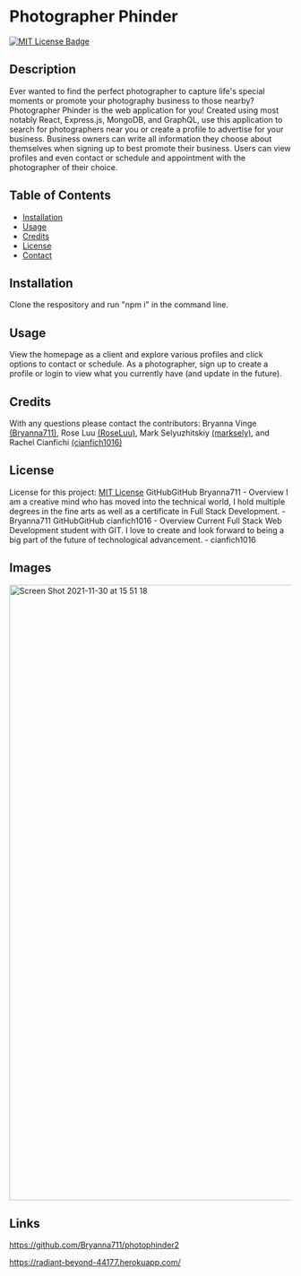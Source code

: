 # Photographer Phinder

[![MIT License Badge](https://img.shields.io/badge/License-MIT_License-blue)](https://img.shields.io/badge/License-MIT_License-blue)

## Description

Ever wanted to find the perfect photographer to capture life's special moments or promote your photography business to those nearby? Photographer Phinder is the web application for you! Created using most notably React, Express.js, MongoDB, and GraphQL, use this application to search for photographers near you or create a profile to advertise for your business. Business owners can write all information they choose about themselves when signing up to best promote their business. Users can view profiles and even contact or schedule and appointment with the photographer of their choice.

## Table of Contents

- [Installation](#installation)
- [Usage](#usage)
- [Credits](#credits)
- [License](#license)
- [Contact](#contact)

## Installation

Clone the respository and run "npm i" in the command line.

## Usage

View the homepage as a client and explore various profiles and click options to contact or schedule. As a photographer, sign up to create a profile or login to view what you currently have (and update in the future).

## Credits

With any questions please contact the contributors: Bryanna Vinge [(Bryanna711)](https://github.com/Bryanna711), Rose Luu [(RoseLuu)](https://github.com/RoseLuu), Mark Selyuzhitskiy [(marksely)](https://github.com/marksely), and Rachel Cianfichi [(cianfich1016)](https://github.com/cianfich1016)

## License

License for this project: [MIT License](https://choosealicense.com/licenses/mit/)
GitHubGitHub
Bryanna711 - Overview
I am a creative mind who has moved into the technical world, I hold multiple degrees in the fine arts as well as a certificate in Full Stack Development. - Bryanna711
GitHubGitHub
cianfich1016 - Overview
Current Full Stack Web Development student with GIT. I love to create and look forward to being a big part of the future of technological advancement. - cianfich1016

## Images

<img width="1099" alt="Screen Shot 2021-11-30 at 15 51 18" src="https://user-images.githubusercontent.com/90050383/144127610-263e2743-cb68-458a-aef7-4a4d54b74302.png">

## Links

https://github.com/Bryanna711/photophinder2

https://radiant-beyond-44177.herokuapp.com/
